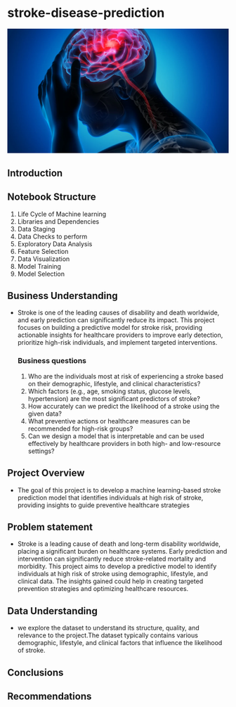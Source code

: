 # stroke-disease-prediction
![alt text](Signs-Symptoms-Stroke.webp)

## Introduction

## Notebook Structure
1. Life Cycle of Machine learning
2. Libraries and Dependencies
3. Data Staging
4. Data Checks to perform
5. Exploratory Data Analysis
6. Feature Selection
7. Data Visualization
8. Model Training
9. Model Selection

## Business Understanding
- Stroke is one of the leading causes of disability and death worldwide, and early prediction can significantly reduce its impact. This project focuses on building a predictive model for stroke risk, providing actionable insights for healthcare providers to improve early detection, prioritize high-risk individuals, and implement targeted interventions.
    ### Business questions 
    1. Who are the individuals most at risk of experiencing a stroke based on their demographic, lifestyle, and clinical characteristics?
    2. Which factors (e.g., age, smoking status, glucose levels, hypertension) are the most significant predictors of stroke?
    3. How accurately can we predict the likelihood of a stroke using the given data?
    4. What preventive actions or healthcare measures can be recommended for high-risk groups?
    5. Can we design a model that is interpretable and can be used effectively by healthcare providers in both high- and low-resource settings?
## Project Overview
- The goal of this project is to develop a machine learning-based stroke prediction model that identifies individuals at high risk of stroke, providing insights to guide preventive healthcare strategies
## Problem statement
- Stroke is a leading cause of death and long-term disability worldwide, placing a significant burden on healthcare systems. Early prediction and intervention can significantly reduce stroke-related mortality and morbidity. This project aims to develop a predictive model to identify individuals at high risk of stroke using demographic, lifestyle, and clinical data. The insights gained could help in creating targeted prevention strategies and optimizing healthcare resources.
## Data Understanding
- we explore the dataset to understand its structure, quality, and relevance to the project.The dataset typically contains various demographic, lifestyle, and clinical factors that influence the likelihood of stroke.

## Conclusions
## Recommendations